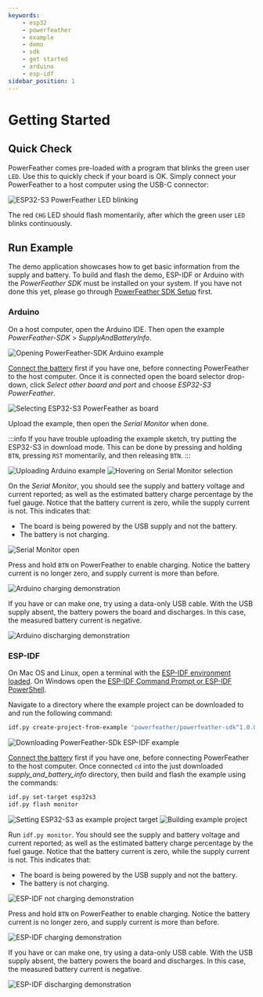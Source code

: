 ```yaml
---
keywords:
    - esp32
    - powerfeather
    - example
    - demo
    - sdk
    - get started
    - arduino
    - esp-idf
sidebar_position: 1
---
```


# Getting Started

## Quick Check

PowerFeather comes pre-loaded with a program that blinks the green user `LED`. Use this to quickly check
if your board is OK. Simply connect your PowerFeather to a host computer using the USB-C connector:

![ESP32-S3 PowerFeather LED blinking](assets/get_started/led_blink.gif)

The red `CHG` LED should flash momentarily, after which the green user `LED` blinks continuously.

## Run Example

The demo application showcases how to get basic information from the supply and battery. To build and flash the demo,
ESP-IDF or Arduino with the *PowerFeather SDK* must be installed on your system. If you have not done this yet,
please go through [PowerFeather SDK Setup](/sdk/setup.md) first.

### Arduino

On a host computer, open the Arduino IDE. Then open the example *PowerFeather-SDK* > *SupplyAndBatteryInfo*.

![Opening PowerFeather-SDK Arduino example](assets/get_started/open_arduino_example.png)

[Connect the battery](../hardware/esp32s3.md#battery-polarity) first if you have one, before connecting PowerFeather to the host computer.
Once it is connected open the board selector drop-down, click *Select other board and port* and choose *ESP32-S3 PowerFeather*.

![Selecting ESP32-S3 PowerFeather as board](assets/get_started/select_board.png)

Upload the example, then open the *Serial Monitor* when done.

:::info
If you have trouble uploading the example sketch, try putting the ESP32-S3 in download mode. This can be done by pressing and
holding `BTN`, pressing `RST` momentarily, and then releasing `BTN`.
:::


![Uploading Arduino example](assets/get_started/upload_arduino_example.png)
![Hovering on Serial Monitor selection](assets/get_started/serial_monitor_hover.png)

On the *Serial Monitor*, you should see the supply and battery voltage and current reported; as well as the
estimated battery charge percentage by the fuel gauge. Notice that the battery current is zero, while the supply current is not.
This indicates that:
- The board is being powered by the USB supply and not the battery.
- The battery is not charging.

![Serial Monitor open](assets/get_started/arduino_not_charging_demo.png)

Press and hold `BTN` on PowerFeather to enable charging. Notice the battery current is no longer zero, and supply current is
more than before.

![Arduino charging demonstration](assets/get_started/arduino_charging_demo.png)

If you have or can make one, try using a data-only USB cable. With the USB supply absent, the battery powers the board and discharges.
In this case, the measured battery current is negative.

![Arduino discharging demonstration](assets/get_started/arduino_discharging_demo.png)

### ESP-IDF

On Mac OS and Linux, open a terminal with the [ESP-IDF environment loaded](https://docs.espressif.com/projects/esp-idf/en/latest/esp32/get-started/linux-macos-setup.html#step-4-set-up-the-environment-variables). On Windows open the [ESP-IDF Command Prompt or ESP-IDF PowerShell](https://docs.espressif.com/projects/esp-idf/en/latest/esp32/get-started/windows-setup.html#launching-esp-idf-environment).

Navigate to a directory where the example project can be downloaded to and run the following command:

```bash
idf.py create-project-from-example "powerfeather/powerfeather-sdk^1.0.0:supply_and_battery_info"
```
![Downloading PowerFeather-SDk ESP-IDF example](assets/get_started/download_idf_example.png)

[Connect the battery](../hardware/esp32s3.md#battery-polarity) first if you have one, before connecting PowerFeather to the host computer.
Once connected `cd` into the just downloaded *supply_and_battery_info* directory, then build and flash the example using the commands:

```bash
idf.py set-target esp32s3
idf.py flash monitor
```

![Setting ESP32-S3 as example project target](assets/get_started/set_target_esp32s3.png)
![Building example project](assets/get_started/idf_example_build.png)

Run `idf.py monitor`. You should see the supply and battery voltage and current reported; as well as the
estimated battery charge percentage by the fuel gauge. Notice that the battery current is zero, while the supply current is not.
This indicates that:
- The board is being powered by the USB supply and not the battery.
- The battery is not charging.

![ESP-IDF not charging demonstration](assets/get_started/idf_not_charging_demo.png)

Press and hold `BTN` on PowerFeather to enable charging. Notice the battery current is no longer zero, and supply current is
more than before.

![ESP-IDF charging demonstration](assets/get_started/idf_charging_demo.png)

If you have or can make one, try using a data-only USB cable. With the USB supply absent, the battery powers the board and discharges.
In this case, the measured battery current is negative.

![ESP-IDF discharging demonstration](assets/get_started/idf_discharging_demo.png)

